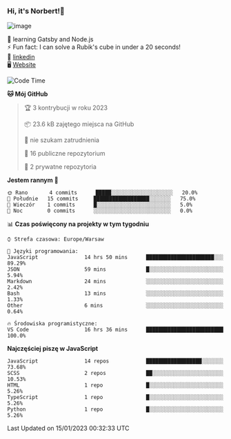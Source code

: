 ### Hi, it's Norbert!👋

![image](https://i.imgur.com/y3Fbv48.png)


🧠 learning Gatsby and Node.js <br>
⚡ Fun fact: I can solve a Rubik's cube in under a 20 seconds! <br>
👔 [linkedin](https://www.linkedin.com/in/norbert-%C5%82uszkiewicz-75b0891b3/) <br>
🖥 [Website](https://norbertluszkiewicz.pl/)<br>


<!--START_SECTION:waka-->
![Code Time](http://img.shields.io/badge/Code%20Time-1%2C941%20hrs%2042%20mins-blue)

**🐱 Mój GitHub** 

> 🏆 3 kontrybucji w roku 2023
 > 
> 📦 23.6 kB zajętego miejsca na GitHub 
 > 
> 🚫 nie szukam zatrudnienia
 > 
> 📜 16 publiczne repozytorium 
 > 
> 🔑 2 prywatne repozytoria  
 > 
**Jestem rannym 🐤** 

```text
🌞 Rano       4 commits      █████░░░░░░░░░░░░░░░░░░░░   20.0% 
🌆 Południe   15 commits     ██████████████████░░░░░░░   75.0% 
🌃 Wieczór    1 commits      █░░░░░░░░░░░░░░░░░░░░░░░░   5.0% 
🌙 Noc        0 commits      ░░░░░░░░░░░░░░░░░░░░░░░░░   0.0%

```


📊 **Czas poświęcony na projekty w tym tygodniu** 

```text
⌚︎ Strefa czasowa: Europe/Warsaw

💬 Języki programowania: 
JavaScript               14 hrs 50 mins      ██████████████████████░░░   89.29% 
JSON                     59 mins             █░░░░░░░░░░░░░░░░░░░░░░░░   5.94% 
Markdown                 24 mins             ░░░░░░░░░░░░░░░░░░░░░░░░░   2.42% 
Bash                     13 mins             ░░░░░░░░░░░░░░░░░░░░░░░░░   1.33% 
Other                    6 mins              ░░░░░░░░░░░░░░░░░░░░░░░░░   0.64%

🔥 Środowiska programistyczne: 
VS Code                  16 hrs 36 mins      █████████████████████████   100.0%

```

**Najczęściej piszę w JavaScript** 

```text
JavaScript               14 repos            ██████████████████░░░░░░░   73.68% 
SCSS                     2 repos             ██░░░░░░░░░░░░░░░░░░░░░░░   10.53% 
HTML                     1 repo              █░░░░░░░░░░░░░░░░░░░░░░░░   5.26% 
TypeScript               1 repo              █░░░░░░░░░░░░░░░░░░░░░░░░   5.26% 
Python                   1 repo              █░░░░░░░░░░░░░░░░░░░░░░░░   5.26%

```



 Last Updated on 15/01/2023 00:32:33 UTC
<!--END_SECTION:waka-->

